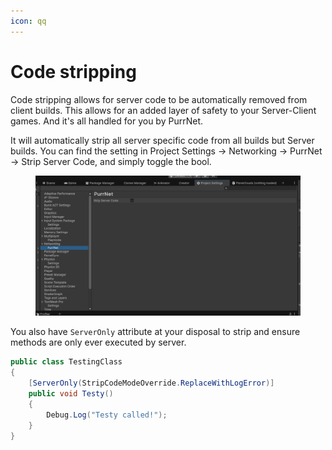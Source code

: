 ```yaml
---
icon: qq
---
```


# Code stripping

Code stripping allows for server code to be automatically removed from client builds. This allows for an added layer of safety to your Server-Client games. And it's all handled for you by PurrNet.

It will automatically strip all server specific code from all builds but Server builds. You can find the setting in Project Settings -> Networking -> PurrNet -> Strip Server Code, and simply toggle the bool.

<figure><img src="../.gitbook/assets/image (35).png" alt=""><figcaption></figcaption></figure>

You also have `ServerOnly` attribute at your disposal to strip and ensure methods are only ever executed by server.

```csharp
public class TestingClass
{
    [ServerOnly(StripCodeModeOverride.ReplaceWithLogError)]
    public void Testy()
    {
        Debug.Log("Testy called!");
    }
}
```
